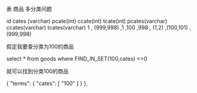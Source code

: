 


表 商品 多分类问题

id cates (varchar)     pcate(int)  ccate(int)  tcate(int)   pcates(varchar)   ccates(varchar)    tcates(varchar)
1  , (999,998)         ,1          ,100        ,998         , (1,2)          ,(100,101)          ,(999,998)


假定我要查分类为100的商品

select * from goods where FIND_IN_SET(100,cates) <>0

就可以找到分类100的商品


{
    "terms": {
        "cates": [
            "100"
        ]
    }
},